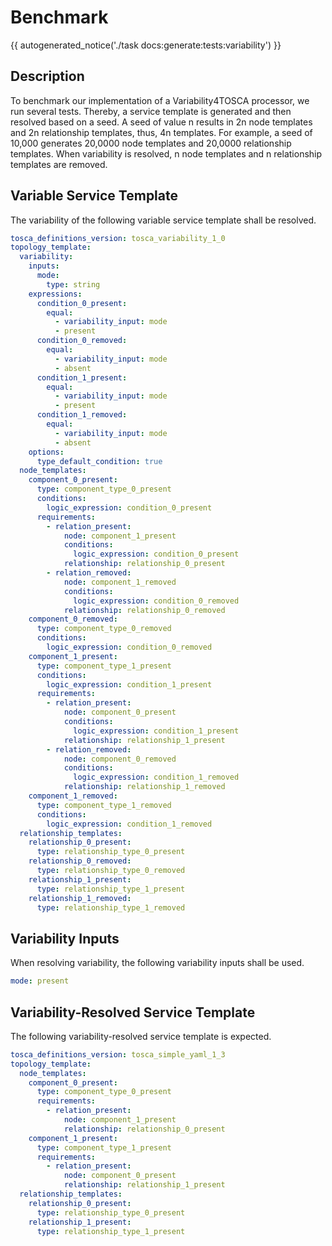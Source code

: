 # Benchmark

{{ autogenerated_notice('./task docs:generate:tests:variability') }}

## Description

To benchmark our implementation of a Variability4TOSCA processor, we run several tests. Thereby, a service template is generated and then resolved based on a seed. A seed of value n results in 2n node templates and 2n relationship templates, thus, 4n templates. For example, a seed of 10,000 generates 20,0000 node templates and 20,0000 relationship templates. When variability is resolved, n node templates and n relationship templates are removed.

## Variable Service Template

The variability of the following variable service template shall be resolved.

```yaml linenums="1"
tosca_definitions_version: tosca_variability_1_0
topology_template:
  variability:
    inputs:
      mode:
        type: string
    expressions:
      condition_0_present:
        equal:
          - variability_input: mode
          - present
      condition_0_removed:
        equal:
          - variability_input: mode
          - absent
      condition_1_present:
        equal:
          - variability_input: mode
          - present
      condition_1_removed:
        equal:
          - variability_input: mode
          - absent
    options:
      type_default_condition: true
  node_templates:
    component_0_present:
      type: component_type_0_present
      conditions:
        logic_expression: condition_0_present
      requirements:
        - relation_present:
            node: component_1_present
            conditions:
              logic_expression: condition_0_present
            relationship: relationship_0_present
        - relation_removed:
            node: component_1_removed
            conditions:
              logic_expression: condition_0_removed
            relationship: relationship_0_removed
    component_0_removed:
      type: component_type_0_removed
      conditions:
        logic_expression: condition_0_removed
    component_1_present:
      type: component_type_1_present
      conditions:
        logic_expression: condition_1_present
      requirements:
        - relation_present:
            node: component_0_present
            conditions:
              logic_expression: condition_1_present
            relationship: relationship_1_present
        - relation_removed:
            node: component_0_removed
            conditions:
              logic_expression: condition_1_removed
            relationship: relationship_1_removed
    component_1_removed:
      type: component_type_1_removed
      conditions:
        logic_expression: condition_1_removed
  relationship_templates:
    relationship_0_present:
      type: relationship_type_0_present
    relationship_0_removed:
      type: relationship_type_0_removed
    relationship_1_present:
      type: relationship_type_1_present
    relationship_1_removed:
      type: relationship_type_1_removed
```

## Variability Inputs

When resolving variability, the following variability inputs shall be used.

```yaml linenums="1"
mode: present
```



## Variability-Resolved Service Template

The following variability-resolved service template is expected.

```yaml linenums="1"
tosca_definitions_version: tosca_simple_yaml_1_3
topology_template:
  node_templates:
    component_0_present:
      type: component_type_0_present
      requirements:
        - relation_present:
            node: component_1_present
            relationship: relationship_0_present
    component_1_present:
      type: component_type_1_present
      requirements:
        - relation_present:
            node: component_0_present
            relationship: relationship_1_present
  relationship_templates:
    relationship_0_present:
      type: relationship_type_0_present
    relationship_1_present:
      type: relationship_type_1_present
```

